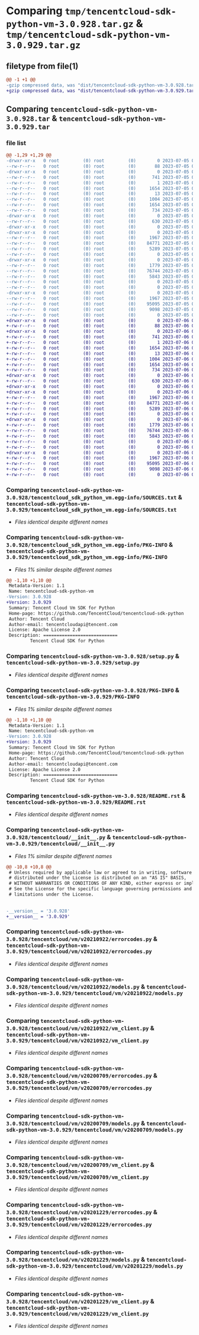 # Comparing `tmp/tencentcloud-sdk-python-vm-3.0.928.tar.gz` & `tmp/tencentcloud-sdk-python-vm-3.0.929.tar.gz`

## filetype from file(1)

```diff
@@ -1 +1 @@
-gzip compressed data, was "dist/tencentcloud-sdk-python-vm-3.0.928.tar", last modified: Wed Jul  5 00:37:17 2023, max compression
+gzip compressed data, was "dist/tencentcloud-sdk-python-vm-3.0.929.tar", last modified: Thu Jul  6 00:38:06 2023, max compression
```

## Comparing `tencentcloud-sdk-python-vm-3.0.928.tar` & `tencentcloud-sdk-python-vm-3.0.929.tar`

### file list

```diff
@@ -1,29 +1,29 @@
-drwxr-xr-x   0 root         (0) root         (0)        0 2023-07-05 00:37:17.000000 tencentcloud-sdk-python-vm-3.0.928/
--rw-r--r--   0 root         (0) root         (0)       88 2023-07-05 00:37:17.000000 tencentcloud-sdk-python-vm-3.0.928/setup.cfg
-drwxr-xr-x   0 root         (0) root         (0)        0 2023-07-05 00:37:17.000000 tencentcloud-sdk-python-vm-3.0.928/tencentcloud_sdk_python_vm.egg-info/
--rw-r--r--   0 root         (0) root         (0)      741 2023-07-05 00:37:17.000000 tencentcloud-sdk-python-vm-3.0.928/tencentcloud_sdk_python_vm.egg-info/SOURCES.txt
--rw-r--r--   0 root         (0) root         (0)        1 2023-07-05 00:37:17.000000 tencentcloud-sdk-python-vm-3.0.928/tencentcloud_sdk_python_vm.egg-info/dependency_links.txt
--rw-r--r--   0 root         (0) root         (0)     1654 2023-07-05 00:37:17.000000 tencentcloud-sdk-python-vm-3.0.928/tencentcloud_sdk_python_vm.egg-info/PKG-INFO
--rw-r--r--   0 root         (0) root         (0)       13 2023-07-05 00:37:17.000000 tencentcloud-sdk-python-vm-3.0.928/tencentcloud_sdk_python_vm.egg-info/top_level.txt
--rw-r--r--   0 root         (0) root         (0)     1004 2023-07-05 00:37:17.000000 tencentcloud-sdk-python-vm-3.0.928/setup.py
--rw-r--r--   0 root         (0) root         (0)     1654 2023-07-05 00:37:17.000000 tencentcloud-sdk-python-vm-3.0.928/PKG-INFO
--rw-r--r--   0 root         (0) root         (0)      734 2023-07-05 00:37:17.000000 tencentcloud-sdk-python-vm-3.0.928/README.rst
-drwxr-xr-x   0 root         (0) root         (0)        0 2023-07-05 00:37:17.000000 tencentcloud-sdk-python-vm-3.0.928/tencentcloud/
--rw-r--r--   0 root         (0) root         (0)      630 2023-07-05 00:37:17.000000 tencentcloud-sdk-python-vm-3.0.928/tencentcloud/__init__.py
-drwxr-xr-x   0 root         (0) root         (0)        0 2023-07-05 00:37:17.000000 tencentcloud-sdk-python-vm-3.0.928/tencentcloud/vm/
-drwxr-xr-x   0 root         (0) root         (0)        0 2023-07-05 00:37:17.000000 tencentcloud-sdk-python-vm-3.0.928/tencentcloud/vm/v20210922/
--rw-r--r--   0 root         (0) root         (0)     1967 2023-07-05 00:37:17.000000 tencentcloud-sdk-python-vm-3.0.928/tencentcloud/vm/v20210922/errorcodes.py
--rw-r--r--   0 root         (0) root         (0)    84771 2023-07-05 00:37:17.000000 tencentcloud-sdk-python-vm-3.0.928/tencentcloud/vm/v20210922/models.py
--rw-r--r--   0 root         (0) root         (0)     5289 2023-07-05 00:37:17.000000 tencentcloud-sdk-python-vm-3.0.928/tencentcloud/vm/v20210922/vm_client.py
--rw-r--r--   0 root         (0) root         (0)        0 2023-07-05 00:37:17.000000 tencentcloud-sdk-python-vm-3.0.928/tencentcloud/vm/v20210922/__init__.py
-drwxr-xr-x   0 root         (0) root         (0)        0 2023-07-05 00:37:17.000000 tencentcloud-sdk-python-vm-3.0.928/tencentcloud/vm/v20200709/
--rw-r--r--   0 root         (0) root         (0)     1779 2023-07-05 00:37:17.000000 tencentcloud-sdk-python-vm-3.0.928/tencentcloud/vm/v20200709/errorcodes.py
--rw-r--r--   0 root         (0) root         (0)    76744 2023-07-05 00:37:17.000000 tencentcloud-sdk-python-vm-3.0.928/tencentcloud/vm/v20200709/models.py
--rw-r--r--   0 root         (0) root         (0)     5843 2023-07-05 00:37:17.000000 tencentcloud-sdk-python-vm-3.0.928/tencentcloud/vm/v20200709/vm_client.py
--rw-r--r--   0 root         (0) root         (0)        0 2023-07-05 00:37:17.000000 tencentcloud-sdk-python-vm-3.0.928/tencentcloud/vm/v20200709/__init__.py
--rw-r--r--   0 root         (0) root         (0)        0 2023-07-05 00:37:17.000000 tencentcloud-sdk-python-vm-3.0.928/tencentcloud/vm/__init__.py
-drwxr-xr-x   0 root         (0) root         (0)        0 2023-07-05 00:37:17.000000 tencentcloud-sdk-python-vm-3.0.928/tencentcloud/vm/v20201229/
--rw-r--r--   0 root         (0) root         (0)     1967 2023-07-05 00:37:17.000000 tencentcloud-sdk-python-vm-3.0.928/tencentcloud/vm/v20201229/errorcodes.py
--rw-r--r--   0 root         (0) root         (0)    95095 2023-07-05 00:37:17.000000 tencentcloud-sdk-python-vm-3.0.928/tencentcloud/vm/v20201229/models.py
--rw-r--r--   0 root         (0) root         (0)     9098 2023-07-05 00:37:17.000000 tencentcloud-sdk-python-vm-3.0.928/tencentcloud/vm/v20201229/vm_client.py
--rw-r--r--   0 root         (0) root         (0)        0 2023-07-05 00:37:17.000000 tencentcloud-sdk-python-vm-3.0.928/tencentcloud/vm/v20201229/__init__.py
+drwxr-xr-x   0 root         (0) root         (0)        0 2023-07-06 00:38:06.000000 tencentcloud-sdk-python-vm-3.0.929/
+-rw-r--r--   0 root         (0) root         (0)       88 2023-07-06 00:38:06.000000 tencentcloud-sdk-python-vm-3.0.929/setup.cfg
+drwxr-xr-x   0 root         (0) root         (0)        0 2023-07-06 00:38:06.000000 tencentcloud-sdk-python-vm-3.0.929/tencentcloud_sdk_python_vm.egg-info/
+-rw-r--r--   0 root         (0) root         (0)      741 2023-07-06 00:38:06.000000 tencentcloud-sdk-python-vm-3.0.929/tencentcloud_sdk_python_vm.egg-info/SOURCES.txt
+-rw-r--r--   0 root         (0) root         (0)        1 2023-07-06 00:38:06.000000 tencentcloud-sdk-python-vm-3.0.929/tencentcloud_sdk_python_vm.egg-info/dependency_links.txt
+-rw-r--r--   0 root         (0) root         (0)     1654 2023-07-06 00:38:06.000000 tencentcloud-sdk-python-vm-3.0.929/tencentcloud_sdk_python_vm.egg-info/PKG-INFO
+-rw-r--r--   0 root         (0) root         (0)       13 2023-07-06 00:38:06.000000 tencentcloud-sdk-python-vm-3.0.929/tencentcloud_sdk_python_vm.egg-info/top_level.txt
+-rw-r--r--   0 root         (0) root         (0)     1004 2023-07-06 00:38:06.000000 tencentcloud-sdk-python-vm-3.0.929/setup.py
+-rw-r--r--   0 root         (0) root         (0)     1654 2023-07-06 00:38:06.000000 tencentcloud-sdk-python-vm-3.0.929/PKG-INFO
+-rw-r--r--   0 root         (0) root         (0)      734 2023-07-06 00:38:06.000000 tencentcloud-sdk-python-vm-3.0.929/README.rst
+drwxr-xr-x   0 root         (0) root         (0)        0 2023-07-06 00:38:06.000000 tencentcloud-sdk-python-vm-3.0.929/tencentcloud/
+-rw-r--r--   0 root         (0) root         (0)      630 2023-07-06 00:38:06.000000 tencentcloud-sdk-python-vm-3.0.929/tencentcloud/__init__.py
+drwxr-xr-x   0 root         (0) root         (0)        0 2023-07-06 00:38:06.000000 tencentcloud-sdk-python-vm-3.0.929/tencentcloud/vm/
+drwxr-xr-x   0 root         (0) root         (0)        0 2023-07-06 00:38:06.000000 tencentcloud-sdk-python-vm-3.0.929/tencentcloud/vm/v20210922/
+-rw-r--r--   0 root         (0) root         (0)     1967 2023-07-06 00:38:06.000000 tencentcloud-sdk-python-vm-3.0.929/tencentcloud/vm/v20210922/errorcodes.py
+-rw-r--r--   0 root         (0) root         (0)    84771 2023-07-06 00:38:06.000000 tencentcloud-sdk-python-vm-3.0.929/tencentcloud/vm/v20210922/models.py
+-rw-r--r--   0 root         (0) root         (0)     5289 2023-07-06 00:38:06.000000 tencentcloud-sdk-python-vm-3.0.929/tencentcloud/vm/v20210922/vm_client.py
+-rw-r--r--   0 root         (0) root         (0)        0 2023-07-06 00:38:06.000000 tencentcloud-sdk-python-vm-3.0.929/tencentcloud/vm/v20210922/__init__.py
+drwxr-xr-x   0 root         (0) root         (0)        0 2023-07-06 00:38:06.000000 tencentcloud-sdk-python-vm-3.0.929/tencentcloud/vm/v20200709/
+-rw-r--r--   0 root         (0) root         (0)     1779 2023-07-06 00:38:06.000000 tencentcloud-sdk-python-vm-3.0.929/tencentcloud/vm/v20200709/errorcodes.py
+-rw-r--r--   0 root         (0) root         (0)    76744 2023-07-06 00:38:06.000000 tencentcloud-sdk-python-vm-3.0.929/tencentcloud/vm/v20200709/models.py
+-rw-r--r--   0 root         (0) root         (0)     5843 2023-07-06 00:38:06.000000 tencentcloud-sdk-python-vm-3.0.929/tencentcloud/vm/v20200709/vm_client.py
+-rw-r--r--   0 root         (0) root         (0)        0 2023-07-06 00:38:06.000000 tencentcloud-sdk-python-vm-3.0.929/tencentcloud/vm/v20200709/__init__.py
+-rw-r--r--   0 root         (0) root         (0)        0 2023-07-06 00:38:06.000000 tencentcloud-sdk-python-vm-3.0.929/tencentcloud/vm/__init__.py
+drwxr-xr-x   0 root         (0) root         (0)        0 2023-07-06 00:38:06.000000 tencentcloud-sdk-python-vm-3.0.929/tencentcloud/vm/v20201229/
+-rw-r--r--   0 root         (0) root         (0)     1967 2023-07-06 00:38:06.000000 tencentcloud-sdk-python-vm-3.0.929/tencentcloud/vm/v20201229/errorcodes.py
+-rw-r--r--   0 root         (0) root         (0)    95095 2023-07-06 00:38:06.000000 tencentcloud-sdk-python-vm-3.0.929/tencentcloud/vm/v20201229/models.py
+-rw-r--r--   0 root         (0) root         (0)     9098 2023-07-06 00:38:06.000000 tencentcloud-sdk-python-vm-3.0.929/tencentcloud/vm/v20201229/vm_client.py
+-rw-r--r--   0 root         (0) root         (0)        0 2023-07-06 00:38:06.000000 tencentcloud-sdk-python-vm-3.0.929/tencentcloud/vm/v20201229/__init__.py
```

### Comparing `tencentcloud-sdk-python-vm-3.0.928/tencentcloud_sdk_python_vm.egg-info/SOURCES.txt` & `tencentcloud-sdk-python-vm-3.0.929/tencentcloud_sdk_python_vm.egg-info/SOURCES.txt`

 * *Files identical despite different names*

### Comparing `tencentcloud-sdk-python-vm-3.0.928/tencentcloud_sdk_python_vm.egg-info/PKG-INFO` & `tencentcloud-sdk-python-vm-3.0.929/tencentcloud_sdk_python_vm.egg-info/PKG-INFO`

 * *Files 1% similar despite different names*

```diff
@@ -1,10 +1,10 @@
 Metadata-Version: 1.1
 Name: tencentcloud-sdk-python-vm
-Version: 3.0.928
+Version: 3.0.929
 Summary: Tencent Cloud Vm SDK for Python
 Home-page: https://github.com/TencentCloud/tencentcloud-sdk-python
 Author: Tencent Cloud
 Author-email: tencentcloudapi@tencent.com
 License: Apache License 2.0
 Description: ============================
         Tencent Cloud SDK for Python
```

### Comparing `tencentcloud-sdk-python-vm-3.0.928/setup.py` & `tencentcloud-sdk-python-vm-3.0.929/setup.py`

 * *Files identical despite different names*

### Comparing `tencentcloud-sdk-python-vm-3.0.928/PKG-INFO` & `tencentcloud-sdk-python-vm-3.0.929/PKG-INFO`

 * *Files 1% similar despite different names*

```diff
@@ -1,10 +1,10 @@
 Metadata-Version: 1.1
 Name: tencentcloud-sdk-python-vm
-Version: 3.0.928
+Version: 3.0.929
 Summary: Tencent Cloud Vm SDK for Python
 Home-page: https://github.com/TencentCloud/tencentcloud-sdk-python
 Author: Tencent Cloud
 Author-email: tencentcloudapi@tencent.com
 License: Apache License 2.0
 Description: ============================
         Tencent Cloud SDK for Python
```

### Comparing `tencentcloud-sdk-python-vm-3.0.928/README.rst` & `tencentcloud-sdk-python-vm-3.0.929/README.rst`

 * *Files identical despite different names*

### Comparing `tencentcloud-sdk-python-vm-3.0.928/tencentcloud/__init__.py` & `tencentcloud-sdk-python-vm-3.0.929/tencentcloud/__init__.py`

 * *Files 1% similar despite different names*

```diff
@@ -10,8 +10,8 @@
 # Unless required by applicable law or agreed to in writing, software
 # distributed under the License is distributed on an "AS IS" BASIS,
 # WITHOUT WARRANTIES OR CONDITIONS OF ANY KIND, either express or implied.
 # See the License for the specific language governing permissions and
 # limitations under the License.
 
 
-__version__ = '3.0.928'
+__version__ = '3.0.929'
```

### Comparing `tencentcloud-sdk-python-vm-3.0.928/tencentcloud/vm/v20210922/errorcodes.py` & `tencentcloud-sdk-python-vm-3.0.929/tencentcloud/vm/v20210922/errorcodes.py`

 * *Files identical despite different names*

### Comparing `tencentcloud-sdk-python-vm-3.0.928/tencentcloud/vm/v20210922/models.py` & `tencentcloud-sdk-python-vm-3.0.929/tencentcloud/vm/v20210922/models.py`

 * *Files identical despite different names*

### Comparing `tencentcloud-sdk-python-vm-3.0.928/tencentcloud/vm/v20210922/vm_client.py` & `tencentcloud-sdk-python-vm-3.0.929/tencentcloud/vm/v20210922/vm_client.py`

 * *Files identical despite different names*

### Comparing `tencentcloud-sdk-python-vm-3.0.928/tencentcloud/vm/v20200709/errorcodes.py` & `tencentcloud-sdk-python-vm-3.0.929/tencentcloud/vm/v20200709/errorcodes.py`

 * *Files identical despite different names*

### Comparing `tencentcloud-sdk-python-vm-3.0.928/tencentcloud/vm/v20200709/models.py` & `tencentcloud-sdk-python-vm-3.0.929/tencentcloud/vm/v20200709/models.py`

 * *Files identical despite different names*

### Comparing `tencentcloud-sdk-python-vm-3.0.928/tencentcloud/vm/v20200709/vm_client.py` & `tencentcloud-sdk-python-vm-3.0.929/tencentcloud/vm/v20200709/vm_client.py`

 * *Files identical despite different names*

### Comparing `tencentcloud-sdk-python-vm-3.0.928/tencentcloud/vm/v20201229/errorcodes.py` & `tencentcloud-sdk-python-vm-3.0.929/tencentcloud/vm/v20201229/errorcodes.py`

 * *Files identical despite different names*

### Comparing `tencentcloud-sdk-python-vm-3.0.928/tencentcloud/vm/v20201229/models.py` & `tencentcloud-sdk-python-vm-3.0.929/tencentcloud/vm/v20201229/models.py`

 * *Files identical despite different names*

### Comparing `tencentcloud-sdk-python-vm-3.0.928/tencentcloud/vm/v20201229/vm_client.py` & `tencentcloud-sdk-python-vm-3.0.929/tencentcloud/vm/v20201229/vm_client.py`

 * *Files identical despite different names*

